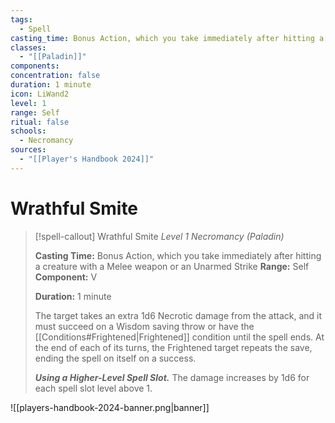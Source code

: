 ```yaml
---
tags:
  - Spell
casting_time: Bonus Action, which you take immediately after hitting a creature with a Melee weapon or an Unarmed Strike
classes:
  - "[[Paladin]]"
components: 
concentration: false
duration: 1 minute
icon: LiWand2
level: 1
range: Self
ritual: false
schools:
  - Necromancy
sources:
  - "[[Player's Handbook 2024]]"
---
```


# Wrathful Smite

>[!spell-callout] Wrathful Smite
>_Level 1 Necromancy (Paladin)_
>
>**Casting Time:** Bonus Action, which you take immediately after hitting a creature with a Melee weapon or an Unarmed Strike
>**Range:** Self
>**Component:** V
>
>**Duration:** 1 minute
>
>The target takes an extra 1d6 Necrotic damage from the attack, and it must succeed on a Wisdom saving throw or have the [[Conditions#Frightened\|Frightened]] condition until the spell ends. At the end of each of its turns, the Frightened target repeats the save, ending the spell on itself on a success.
>
>**_Using a Higher-Level Spell Slot._** The damage increases by 1d6 for each spell slot level above 1.


![[players-handbook-2024-banner.png|banner]]

